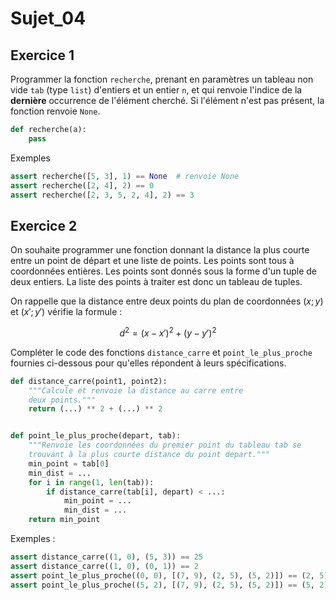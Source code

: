 # Sujet_04

## Exercice 1

Programmer la fonction `recherche`, prenant en paramètres un tableau non vide `tab` (type `list`) d'entiers et un entier `n`, et qui renvoie l'indice de la **dernière** occurrence de l'élément cherché. Si l'élément n'est pas présent, la fonction renvoie `None`.

```python
def recherche(a):
    pass
```

Exemples

```python
assert recherche([5, 3], 1) == None  # renvoie None
assert recherche([2, 4], 2) == 0
assert recherche([2, 3, 5, 2, 4], 2) == 3
```

## Exercice 2

On souhaite programmer une fonction donnant la distance la plus courte entre un point
de départ et une liste de points. Les points sont tous à coordonnées entières.
Les points sont donnés sous la forme d'un tuple de deux entiers.
La liste des points à traiter est donc un tableau de tuples.

On rappelle que la distance entre deux points du plan de coordonnées $(x;y)$ et $(x';y')$
vérifie la formule :

$$d^2=(x-x')^2+(y-y')^2$$

Compléter le code des fonctions `distance_carre` et `point_le_plus_proche` fournies ci-dessous pour qu'elles répondent à leurs spécifications.

```python
def distance_carre(point1, point2):
    """Calcule et renvoie la distance au carre entre
    deux points."""
    return (...) ** 2 + (...) ** 2


def point_le_plus_proche(depart, tab):
    """Renvoie les coordonnées du premier point du tableau tab se
    trouvant à la plus courte distance du point depart."""
    min_point = tab[0]
    min_dist = ...
    for i in range(1, len(tab)):
        if distance_carre(tab[i], depart) < ...:
            min_point = ...
            min_dist = ...
    return min_point
```

Exemples :

```python
assert distance_carre((1, 0), (5, 3)) == 25
assert distance_carre((1, 0), (0, 1)) == 2
assert point_le_plus_proche((0, 0), [(7, 9), (2, 5), (5, 2)]) == (2, 5)
assert point_le_plus_proche((5, 2), [(7, 9), (2, 5), (5, 2)]) == (5, 2)
```
